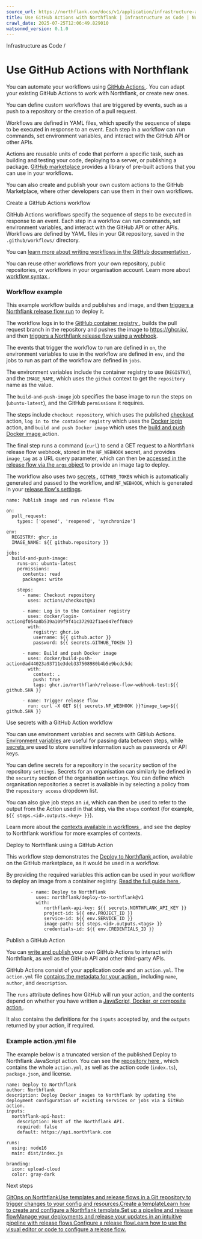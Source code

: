 ```yaml
---
source_url: https://northflank.com/docs/v1/application/infrastructure-as-code/use-github-actions-with-northflank
title: Use GitHub Actions with Northflank | Infrastructure as Code | Northflank Application docs
crawl_date: 2025-07-25T12:06:49.829010
watsonmd_version: 0.1.0
---
```


Infrastructure as Code / 

# Use GitHub Actions with Northflank

You can automate your workflows using [GitHub Actions ](https://github.com/features/actions). You can adapt your existing GitHub Actions to work with Northflank, or create new ones.

You can define custom workflows that are triggered by events, such as a push to a repository or the creation of a pull request.

Workflows are defined in YAML files, which specify the sequence of steps to be executed in response to an event. Each step in a workflow can run commands, set environment variables, and interact with the GitHub API or other APIs.

Actions are reusable units of code that perform a specific task, such as building and testing your code, deploying to a server, or publishing a package. [GitHub marketplace ](https://github.com/marketplace/actions) provides a library of pre-built actions that you can use in your workflows.

You can also create and publish your own custom actions to the GitHub Marketplace, where other developers can use them in their own workflows.

Create a GitHub Actions workflow

GitHub Actions workflows specify the sequence of steps to be executed in response to an event. Each step in a workflow can run commands, set environment variables, and interact with the GitHub API or other APIs. Workflows are defined by YAML files in your Git repository, saved in the `.github/workflows/` directory.

You can [learn more about writing workflows in the GitHub documentation ](https://docs.github.com/en/actions/using-workflows/about-workflows).

You can reuse other workflows from your own repository, public repositories, or workflows in your organisation account. Learn more about [workflow syntax ](https://docs.github.com/en/actions/using-workflows/workflow-syntax-for-github-actions).

### Workflow example

This example workflow builds and publishes and image, and then [triggers a Northflank release flow run](../release/create-a-pipeline-and-release-flow) to deploy it.

The workflow logs in to the [GitHub container registry ](https://docs.github.com/en/packages/working-with-a-github-packages-registry/working-with-the-container-registry), builds the pull request branch in the repository and pushes the image to <https://ghcr.io/>, and then [triggers a Northflank release flow using a webhook](../release/create-a-pipeline-and-release-flow#release-flow-settings).

The events that trigger the workflow to run are defined in `on`, the environment variables to use in the workflow are defined in `env`, and the jobs to run as part of the workflow are defined in `jobs`.

The environment variables include the container registry to use (`REGISTRY`), and the `IMAGE_NAME`, which uses the `github` context to get the `repository` name as the value.

The `build-and-push-image` job specifies the base image to run the steps on (`ubuntu-latest`), and the GitHub `permissions` it requires.

The steps include `checkout repository`, which uses the published [checkout ](https://github.com/marketplace/actions/checkout) action, `log in to the container registry` which uses the [Docker login ](https://github.com/marketplace/actions/docker-login) action, and `build and push Docker image` which uses the [build and push Docker image ](https://github.com/marketplace/actions/build-and-push-docker-images) action.

The final step runs a command (`curl`) to send a GET request to a Northflank release flow webhook, stored in the `NF_WEBHOOK` secret, and provides `image_tag` as a URL query parameter, which can then be [accessed in the release flow via the `args` object](../release/configure-a-release-flow#node-arguments-and-references) to provide an image tag to deploy.

The workflow also uses two [secrets ](https://docs.github.com/en/actions/security-guides/encrypted-secrets), `GITHUB_TOKEN` which is automatically generated and passed to the workflow, and `NF_WEBHOOK`, which is generated in your [release flow's settings](../release/create-a-pipeline-and-release-flow#release-flow-settings).
    
    
    name: Publish image and run release flow
    
    on:
      pull_request:
        types: ['opened', 'reopened', 'synchronize']
    
    env:
      REGISTRY: ghcr.io
      IMAGE_NAME: ${{ github.repository }}
    
    jobs:
      build-and-push-image:
        runs-on: ubuntu-latest
        permissions:
          contents: read
          packages: write
    
        steps:
          - name: Checkout repository
            uses: actions/checkout@v3
    
          - name: Log in to the Container registry
            uses: docker/login-action@f054a8b539a109f9f41c372932f1ae047eff08c9
            with:
              registry: ghcr.io
              username: ${{ github.actor }}
              password: ${{ secrets.GITHUB_TOKEN }}
    
          - name: Build and push Docker image
            uses: docker/build-push-action@ad44023a93711e3deb337508980b4b5e9bcdc5dc
            with:
              context: .
              push: true
              tags: ghcr.io/northflank/release-flow-webhook-test:${{ github.SHA }}
    
          - name: Trigger release flow
            run: curl -X GET ${{ secrets.NF_WEBHOOK }}?image_tag=${{ github.SHA }}
    

Use secrets with a GitHub Action workflow

You can use environment variables and secrets with GitHub Actions. [Environment variables ](https://docs.github.com/en/actions/learn-github-actions/variables#about-variables) are useful for passing data between steps, while [secrets ](https://docs.github.com/en/actions/security-guides/encrypted-secrets) are used to store sensitive information such as passwords or API keys.

You can define secrets for a repository in the `security` section of the repository `settings`. Secrets for an organisation can similarly be defined in the `security` section of the organisation `settings`. You can define which organisation repositories a secret is available in by selecting a policy from the `repository access` dropdown list.

You can also give job steps an `id`, which can then be used to refer to the output from the Action used in that step, via the `steps` context (for example, `${{ steps.<id>.outputs.<key> }}`).

Learn more about the [contexts available in workflows ](https://docs.github.com/en/actions/learn-github-actions/contexts), and see the deploy to Northflank workflow for more examples of contexts.

Deploy to Northflank using a GitHub Action

This workflow step demonstrates the [Deploy to Northflank ](https://github.com/marketplace/actions/deploy-to-northflank) action, available on the GitHub marketplace, as it would be used in a workflow.

By providing the required variables this action can be used in your workflow to deploy an image from a container registry. [Read the full guide here ](https://northflank.com/guides/use-a-git-hub-action-to-deploy-to-northflank).
    
    
             - name: Deploy to Northflank
               uses: northflank/deploy-to-northflank@v1
               with:
                  northflank-api-key: ${{ secrets.NORTHFLANK_API_KEY }}
                  project-id: ${{ env.PROJECT_ID }}
                  service-id: ${{ env.SERVICE_ID }}
                  image-path: ${{ steps.<id>.outputs.<tags> }}
                  credentials-id: ${{ env.CREDENTIALS_ID }}
    

Publish a GitHub Action

You can [write and publish ](https://docs.github.com/en/actions/creating-actions/about-custom-actions) your own GitHub Actions to interact with Northflank, as well as the GitHub API and other third-party APIs.

GitHub Actions consist of your application code and an `action.yml`. The `action.yml` file [contains the metadata for your action ](https://docs.github.com/en/actions/creating-actions/metadata-syntax-for-github-actions), including `name`, `author`, and `description`.

The `runs` attribute defines how GitHub will run your action, and the contents depend on whether you have written a [JavaScript, Docker, or composite action ](https://docs.github.com/en/actions/creating-actions/about-custom-actions#types-of-actions).

It also contains the definitions for the `inputs` accepted by, and the `outputs` returned by your action, if required.

### Example action.yml file

The example below is a truncated version of the published Deploy to Northflank JavaScript action. You can see the [repository here ](https://github.com/northflank/deploy-to-northflank), which contains the whole `action.yml`, as well as the action code (`index.ts`), `package.json`, and license.
    
    
    name: Deploy to Northflank
    author: Northflank
    description: Deploy Docker images to Northflank by updating the deployment configuration of existing services or jobs via a GitHub action.
    inputs:
      northflank-api-host:
        description: Host of the Northflank API.
        required: false
        default: https://api.northflank.com
    
    runs:
      using: node16
      main: dist/index.js
    
    branding:
      icon: upload-cloud
      color: gray-dark
    

Next steps

[GitOps on NorthflankUse templates and release flows in a Git repository to trigger changes to your config and resources.](/docs/v1/application/infrastructure-as-code/gitops-on-northflank)[Create a templateLearn how to create and configure a Northflank template.](/docs/v1/application/infrastructure-as-code/create-a-template)[Set up a pipeline and release flowManage your deployments and release your updates in an intuitive pipeline with release flows.](/docs/v1/application/release/create-a-pipeline-and-release-flow)[Configure a release flowLearn how to use the visual editor or code to configure a release flow.](/docs/v1/application/release/configure-a-release-flow)